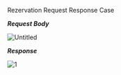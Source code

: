 Rezervation Request Response Case


***Request Body***

![Untitled](https://user-images.githubusercontent.com/62885525/201640316-d14268bb-969c-4a01-84ec-92df6fdc91d9.png)

***Response***


![1](https://user-images.githubusercontent.com/62885525/201640539-95c70404-1f94-40b8-ba69-c27e561d87cb.png)
